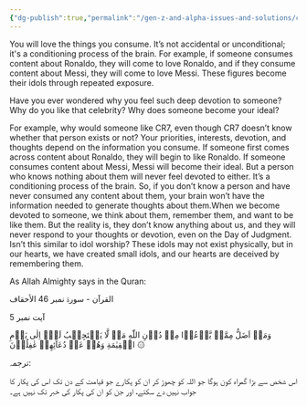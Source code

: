 ```yaml
---
{"dg-publish":true,"permalink":"/gen-z-and-alpha-issues-and-solutions/conditioning-process-of-brain/","dgPassFrontmatter":true,"noteIcon":"","created":"2025-05-09T22:26:33.870+05:00","updated":"2025-05-07T23:54:01.940+05:00"}
---
```



You will love the things you consume. It’s not accidental or unconditional; it's a conditioning process of the brain. For example, if someone consumes content about Ronaldo, they will come to love Ronaldo, and if they consume content about Messi, they will come to love Messi. These figures become their idols through repeated exposure.

  
Have you ever wondered why you feel such deep devotion to someone? Why do you like that celebrity? Why does someone become your ideal?

For example, why would someone like CR7, even though CR7 doesn’t know whether that person exists or not? Your priorities, interests, devotion, and thoughts depend on the information you consume. If someone first comes across content about Ronaldo, they will begin to like Ronaldo. If someone consumes content about Messi, Messi will become their ideal. But a person who knows nothing about them will never feel devoted to either. It’s a conditioning process of the brain. So, if you don’t know a person and have never consumed any content about them, your brain won’t have the information needed to generate thoughts about them.When we become devoted to someone, we think about them, remember them, and want to be like them. But the reality is, they don’t know anything about us, and they will never respond to your thoughts or devotion, even on the Day of Judgment. Isn’t this similar to idol worship? These idols may not exist physically, but in our hearts, we have created small idols, and our hearts are deceived by remembering them.

As Allah Almighty says in the Quran:

القرآن - سورۃ نمبر 46 الأحقاف

آیت نمبر 5

وَمَنۡ اَضَلُّ مِمَّنۡ يَّدۡعُوۡا مِنۡ دُوۡنِ اللّٰهِ مَنۡ لَّا يَسۡتَجِيۡبُ لَهٗۤ اِلٰى يَوۡمِ الۡقِيٰمَةِ وَهُمۡ عَنۡ دُعَآئِهِمۡ غٰفِلُوۡنَ ۞

ترجمہ:

اس شخص سے بڑا گمراہ کون ہوگا جو اللہ کو چھوڑ کر ان کو پکارے جو قیامت کے دن تک اس کی پکار کا جواب نہیں دے سکتے، اور جن کو ان کی پکار کی خبر تک نہیں ہے۔